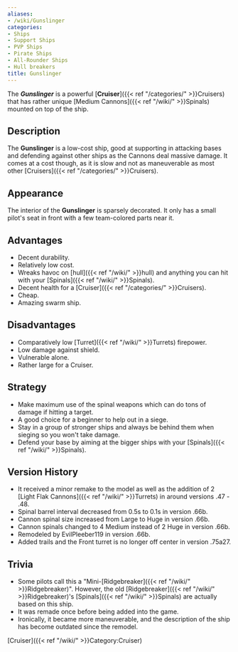 ```yaml
---
aliases:
- /wiki/Gunslinger
categories:
- Ships
- Support Ships
- PVP Ships
- Pirate Ships
- All-Rounder Ships
- Hull breakers
title: Gunslinger
---
```


The **_Gunslinger_** is a powerful [**Cruiser**]({{< ref "/categories/" >}}Cruisers) that has rather unique [Medium Cannons]({{< ref "/wiki/" >}}Spinals) mounted on top of the ship. 

## Description

The **Gunslinger** is a low-cost ship, good at supporting in attacking bases and defending against other ships as the Cannons deal massive damage. It comes at a cost though, as it is slow and not as maneuverable as most other [Cruisers]({{< ref "/categories/" >}}Cruisers).

## Appearance

The interior of the **Gunslinger** is sparsely decorated. It only has a small pilot's seat in front with a few team-colored parts near it.

## Advantages

- Decent durability.
- Relatively low cost.
- Wreaks havoc on [hull]({{< ref "/wiki/" >}}hull) and anything you can hit with your [Spinals]({{< ref "/wiki/" >}}Spinals).
- Decent health for a [Cruiser]({{< ref "/categories/" >}}Cruisers).
- Cheap.
- Amazing swarm ship.

## Disadvantages

- Comparatively low [Turret]({{< ref "/wiki/" >}}Turrets) firepower.
- Low damage against shield.
- Vulnerable alone.
- Rather large for a Cruiser.

## Strategy

- Make maximum use of the spinal weapons which can do tons of damage if hitting a target.
- A good choice for a beginner to help out in a siege.
- Stay in a group of stronger ships and always be behind them when sieging so you won't take damage.
- Defend your base by aiming at the bigger ships with your [Spinals]({{< ref "/wiki/" >}}Spinals).

## Version History 

- <span>It received a minor remake to the model as well as the addition of 2 [Light Flak Cannons]({{< ref "/wiki/" >}}Turrets) in around versions .47 - .48.</span>
- Spinal barrel interval decreased from 0.5s to 0.1s in version .66b.
- Cannon spinal size increased from Large to Huge in version .66b.
- Cannon spinals changed to 4 Medium instead of 2 Huge in version .66b.
- Remodeled by EvilPleeber119 in version .66b.
- Added trails and the Front turret is no longer off center in version .75a27.

## Trivia

- Some pilots call this a "Mini-[Ridgebreaker]({{< ref "/wiki/" >}}Ridgebreaker)". However, the old [Ridgebreaker]({{< ref "/wiki/" >}}Ridgebreaker)'s [Spinals]({{< ref "/wiki/" >}}Spinals) are actually based on this ship.
- It was remade once before being added into the game.
- Ironically, it became more maneuverable, and the description of the ship has become outdated since the remodel.

[Cruiser]({{< ref "/wiki/" >}}Category:Cruiser)